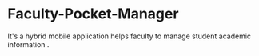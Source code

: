 # Faculty-Pocket-Manager
It's a hybrid mobile application helps faculty to manage student academic information .
